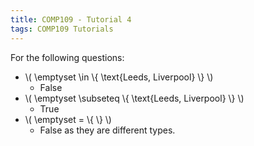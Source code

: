 ```yaml
---
title: COMP109 - Tutorial 4
tags: COMP109 Tutorials
---
```

For the following questions:

*  \\( \\emptyset  \\in \\{ \\text{Leeds, Liverpool} \\} \\)
	* False
*  \\( \\emptyset  \\subseteq \\{ \\text{Leeds, Liverpool} \\} \\)
	* True
*  \\( \\emptyset =  \\{ \\} \\)
	* False as they are different types.
